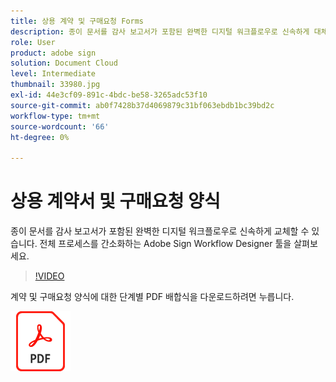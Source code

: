 ```yaml
---
title: 상용 계약 및 구매요청 Forms
description: 종이 문서를 감사 보고서가 포함된 완벽한 디지털 워크플로우로 신속하게 대체
role: User
product: adobe sign
solution: Document Cloud
level: Intermediate
thumbnail: 33980.jpg
exl-id: 44e3cf09-891c-4bdc-be58-3265adc53f10
source-git-commit: ab0f7428b37d4069879c31bf063ebdb1bc39bd2c
workflow-type: tm+mt
source-wordcount: '66'
ht-degree: 0%

---
```


# 상용 계약서 및 구매요청 양식

종이 문서를 감사 보고서가 포함된 완벽한 디지털 워크플로우로 신속하게 교체할 수 있습니다. 전체 프로세스를 간소화하는 Adobe Sign Workflow Designer 툴을 살펴보세요.

>[!VIDEO](https://video.tv.adobe.com/v/33980?hidetitle=true)

계약 및 구매요청 양식에 대한 단계별 PDF 배합식을 다운로드하려면 누릅니다.

[![PDF 레시피 다운로드](../assets/acrobat_PDF_96.png)](../assets/adobe-sign_set_up_a_workflow_use_case.pdf)
